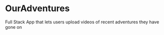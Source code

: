 # OurAdventures
Full Stack App that lets users upload videos of recent adventures they have gone on
